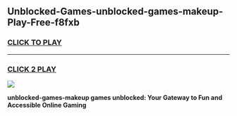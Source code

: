 
## Unblocked-Games-unblocked-games-makeup-Play-Free-f8fxb
<h3>
<a href="https://premium76.site?title=unblocked-games-makeup&ref=09A">CLICK TO PLAY</a></h3>
<hr>

<h3>
<a href="https://premium76.site?title=unblocked-games-makeup&ref=09A">CLICK 2 PLAY</a>
  
</h3>

<a href="https://premium76.site?title=unblocked-games-makeup&ref=09A"><img src="https://clearcache.store/games.png"></a>


**unblocked-games-makeup games unblocked: Your Gateway to Fun and Accessible Online Gaming**
